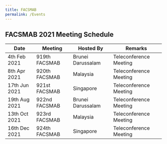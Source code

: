 ```yaml
---
title: FACSMAB
permalink: /Events
---
```

## **FACSMAB 2021 Meeting Schedule**

| Date| Meeting| Hosted By | Remarks |
| ------------ | ------------- | ------------- | ------------- |
|4th Feb 2021 | 919th FACSMAB | Brunei Darussalam| Teleconference Meeting |
|8th Apr 2021 | 920th FACSMAB | Malaysia | Teleconference Meeting |
|17th Jun 2021 | 921st FACSMAB | Singapore | Teleconference Meeting |
|19th Aug 2021 | 922nd FACSMAB | Brunei Darussalam | Teleconference Meeting |
|13th Oct 2021 | 923rd FACSMAB | Malaysia | Teleconference Meeting |
|16th Dec 2021 | 924th FACSMAB | Singapore | Teleconference Meeting |